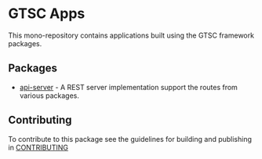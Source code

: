 # GTSC Apps

This mono-repository contains applications built using the GTSC framework packages.

## Packages

- [api-server](apps/api-server/README.md) - A REST server implementation support the routes from various packages.

## Contributing

To contribute to this package see the guidelines for building and publishing in [CONTRIBUTING](./CONTRIBUTING.md)
